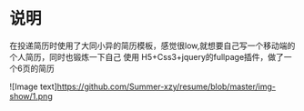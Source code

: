 # 说明
在投递简历时使用了大同小异的简历模板，感觉很low,就想要自己写一个移动端的个人简历，同时也锻炼一下自己
使用 H5+Css3+jquery的fullpage插件，做了一个6页的简历

![Image text]https://github.com/Summer-xzy/resume/blob/master/img-show/1.png

